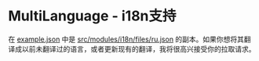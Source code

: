 # MultiLanguage - i18n支持

在 [example.json](./example.json) 中是 [src/modules/i18n/files/ru.json](../../../src/modules/i18n/files/ru.json) 的副本。如果你想将其翻译成以前未翻译过的语言，或者更新现有的翻译，我将很高兴接受你的拉取请求。
